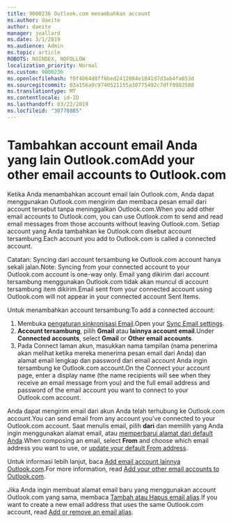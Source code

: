 ```yaml
---
title: 9000236 Outlook.com menambahkan account
ms.author: daeite
author: daeite
manager: joallard
ms.date: 3/1/2019
ms.audience: Admin
ms.topic: article
ROBOTS: NOINDEX, NOFOLLOW
localization_priority: Normal
ms.custom: 9000236
ms.openlocfilehash: f0f4064d8ff6bed2412084e1041d7d3ab4fa653d
ms.sourcegitcommit: 03a156a9c9740521155a30775492c7dff0982588
ms.translationtype: MT
ms.contentlocale: id-ID
ms.lasthandoff: 03/22/2019
ms.locfileid: "30778885"
---
```

# <a name="add-your-other-email-accounts-to-outlookcom"></a><span data-ttu-id="9523f-102">Tambahkan account email Anda yang lain Outlook.com</span><span class="sxs-lookup"><span data-stu-id="9523f-102">Add your other email accounts to Outlook.com</span></span>

<span data-ttu-id="9523f-103">Ketika Anda menambahkan account email lain Outlook.com, Anda dapat menggunakan Outlook.com mengirim dan membaca pesan email dari account tersebut tanpa meninggalkan Outlook.com.</span><span class="sxs-lookup"><span data-stu-id="9523f-103">When you add other email accounts to Outlook.com, you can use Outlook.com to send and read email messages from those accounts without leaving Outlook.com.</span></span> <span data-ttu-id="9523f-104">Setiap account yang Anda tambahkan ke Outlook.com disebut account tersambung.</span><span class="sxs-lookup"><span data-stu-id="9523f-104">Each account you add to Outlook.com is called a connected account.</span></span>

<span data-ttu-id="9523f-105">Catatan: Syncing dari account tersambung ke Outlook.com account hanya sekali jalan.</span><span class="sxs-lookup"><span data-stu-id="9523f-105">Note: Syncing from your connected account to your Outlook.com account is one-way only.</span></span> <span data-ttu-id="9523f-106">Email yang dikirim dari account tersambung menggunakan Outlook.com tidak akan muncul di account tersambung item dikirim.</span><span class="sxs-lookup"><span data-stu-id="9523f-106">Email sent from your connected account using Outlook.com will not appear in your connected account Sent Items.</span></span>

<span data-ttu-id="9523f-107">Untuk menambahkan account tersambung:</span><span class="sxs-lookup"><span data-stu-id="9523f-107">To add a connected account:</span></span>

1. <span data-ttu-id="9523f-108">Membuka [pengaturan sinkronisasi Email](https://go.microsoft.com/fwlink/?linkid=875264).</span><span class="sxs-lookup"><span data-stu-id="9523f-108">Open your [Sync Email settings](https://go.microsoft.com/fwlink/?linkid=875264).</span></span>
2. <span data-ttu-id="9523f-109">**Account tersambung**, pilih **Gmail** atau **lainnya account email**.</span><span class="sxs-lookup"><span data-stu-id="9523f-109">Under **Connected accounts**, select **Gmail** or **Other email accounts**.</span></span>
3. <span data-ttu-id="9523f-110">Pada Connect laman akun, masukkan nama tampilan (nama penerima akan melihat ketika mereka menerima pesan email dari Anda) dan alamat email lengkap dan password dari email account Anda ingin tersambung ke Outlook.com account.</span><span class="sxs-lookup"><span data-stu-id="9523f-110">On the Connect your account page, enter a display name (the name recipients will see when they receive an email message from you) and the full email address and password of the email account you want to connect to your Outlook.com account.</span></span>

<span data-ttu-id="9523f-111">Anda dapat mengirim email dari akun Anda telah terhubung ke Outlook.com account.</span><span class="sxs-lookup"><span data-stu-id="9523f-111">You can send email from any account you've connected to your Outlook.com account.</span></span> <span data-ttu-id="9523f-112">Saat menulis email, pilih **dari** dan memilih yang Anda ingin menggunakan alamat email, atau [memperbarui alamat dari default Anda](https://go.microsoft.com/fwlink/?linkid=875264).</span><span class="sxs-lookup"><span data-stu-id="9523f-112">When composing an email, select **From** and choose which email address you want to use, or [update your default From address](https://go.microsoft.com/fwlink/?linkid=875264).</span></span>

<span data-ttu-id="9523f-113">Untuk informasi lebih lanjut, baca [Add email account lainnya Outlook.com](https://support.office.com/article/c5224df4-5885-4e79-91ba-523aa743f0ba).</span><span class="sxs-lookup"><span data-stu-id="9523f-113">For more information, read [Add your other email accounts to Outlook.com](https://support.office.com/article/c5224df4-5885-4e79-91ba-523aa743f0ba).</span></span>

<span data-ttu-id="9523f-114">Jika Anda ingin membuat alamat email baru yang menggunakan account Outlook.com yang sama, membaca [Tambah atau Hapus email alias](https://support.office.com/article/459b1989-356d-40fa-a689-8f285b13f1f2).</span><span class="sxs-lookup"><span data-stu-id="9523f-114">If you want to create a new email address that uses the same Outlook.com account, read [Add or remove an email alias](https://support.office.com/article/459b1989-356d-40fa-a689-8f285b13f1f2).</span></span>
